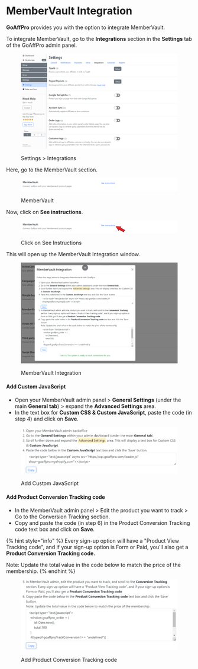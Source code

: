 # MemberVault Integration

**GoAffPro** provides you with the option to integrate MemberVault.

To integrate MemberVault, go to the **Integrations** section in the **Settings** tab of the GoAffPro admin panel.

<figure><img src="../../.gitbook/assets/image (3595).png" alt=""><figcaption><p>Settings > Integrations</p></figcaption></figure>

Here, go to the MemberVault section.

<figure><img src="../../.gitbook/assets/image (3331).png" alt=""><figcaption><p>MemberVault</p></figcaption></figure>

Now, click on **See instructions**.

<figure><img src="../../.gitbook/assets/Screenshot 2023-11-13 185452.png" alt=""><figcaption><p>Click on See Instructions</p></figcaption></figure>

This will open up the MemberVault Integration window.

<figure><img src="../../.gitbook/assets/image (3332).png" alt=""><figcaption><p>MemberVault Integration</p></figcaption></figure>

#### Add Custom JavaScript

* Open your MemberVault admin panel > **General Settings** (under the main **General tab**) > expand the **Advanced Settings** area.&#x20;
* In the text box for **Custom CSS & Custom JavaScript**, paste the code (in step 4) and click on **Save**.

<figure><img src="../../.gitbook/assets/image (3335).png" alt=""><figcaption><p>Add Custom JavaScript</p></figcaption></figure>

#### Add Product Conversion Tracking code

* In the MemberVault admin panel > Edit the product you want to track > Go to the Conversion Tracking section.&#x20;
* Copy and paste the code (in step 6) in the Product Conversion Tracking code text box and click on **Save**.

{% hint style="info" %}
Every sign-up option will have a "Product View Tracking code", and if your sign-up option is Form or Paid, you'll also get a **Product Conversion Tracking code.**

Note: Update the total value in the code below to match the price of the membership.
{% endhint %}

<figure><img src="../../.gitbook/assets/image (3336).png" alt=""><figcaption><p>Add Product Conversion Tracking code</p></figcaption></figure>
